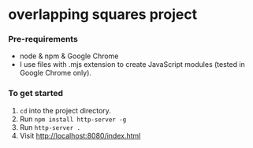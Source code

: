 # overlapping squares project 

### Pre-requirements
- node & npm & Google Chrome
- I use files with .mjs extension to create JavaScript modules (tested in Google Chrome only).

### To get started

1. `cd` into the project directory.
2. Run `npm install http-server -g` 
3. Run `http-server .`
5. Visit <http://localhost:8080/index.html>
